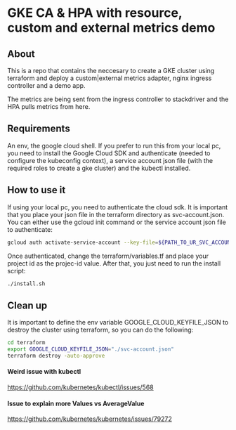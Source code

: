 # GKE CA & HPA with resource, custom and external metrics demo

## About
This is a repo that contains the neccesary to create a GKE cluster using terraform and deploy a custom|external metrics adapter, nginx ingress controller and a demo app.

The metrics are being sent from the ingress controller to stackdriver and the HPA pulls metrics from here.

## Requirements
An env, the google cloud shell. If you prefer to run this from your local pc, you need to install the Google Cloud SDK and authenticate (needed to configure the kubeconfig context), a service account json file (with the required roles to create a gke cluster) and the kubectl installed.

## How to use it
If using your local pc, you need to authenticate the cloud sdk.
It is important that you place your json file in the terraform directory as svc-account.json. You can either use the gcloud init command or the service account json file to authenticate:

```bash
gcloud auth activate-service-account --key-file=${PATH_TO_UR_SVC_ACCOUNT.json}
```

Once authenticated, change the terraform/variables.tf and place your project id as the projec-id value.
After that, you just need to run the install script:

```bash
./install.sh
```

## Clean up
It is important to define the env variable GOOGLE_CLOUD_KEYFILE_JSON to destroy the cluster using terraform, so you can do the following:

```bash
cd terraform
export GOOGLE_CLOUD_KEYFILE_JSON="./svc-account.json"
terraform destroy -auto-approve
```

#### Weird issue with kubectl
https://github.com/kubernetes/kubectl/issues/568
#### Issue to explain more Values vs AverageValue
https://github.com/kubernetes/kubernetes/issues/79272
